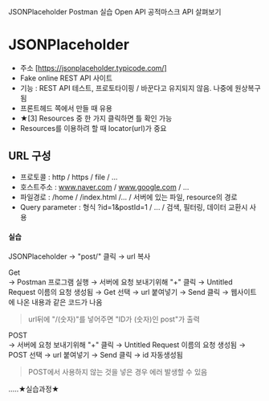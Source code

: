 JSONPlaceholder
Postman 실습
Open API
공적마스크 API 살펴보기
 
# JSONPlaceholder   
- 주소 [https://jsonplaceholder.typicode.com/]
- Fake online REST API 사이트
- 기능 : REST API 테스트, 프로토타이핑 / 바꾼다고 유지되지 않음. 나중에 원상복구 됨
- 프론트헤드 쪽에서 만들 때 유용
- ★[3] Resources 중 한 가지 클릭하면 틀 확인 가능
- Resources를 이용하려 할 때 locator(url)가 중요

## URL 구성
- 프로토콜 : http / https / file / ...   
- 호스트주소 : www.naver.com / www.google.com / ...   
- 파일경로 : /home / /index.html /... / 서버에 있는 파일, resource의 경로
- Query parameter : 형식 ?id=1&postId=1 / ... / 검색, 필터링, 데이터 교환시 사용

#### 실습    
JSONPlaceholder → "post/" 클릭 → url 복사   

Get   
→ Postman 프로그램 실행 → 서버에 요청 보내기위해 "+" 클릭 → Untitled Request 이름의 요청 생성됨 → Get 선택 → url 붙여넣기 → Send 클릭 → 웹사이트에 나온 내용과 같은 코드가 나옴      
> url뒤에 "/(숫자)"를 넣어주면 "ID가 (숫자)인 post"가 출력

POST   
→ 서버에 요청 보내기위해 "+" 클릭 → Untitled Request 이름의 요청 생성됨 → POST 선택 → url 붙여넣기 → Send 클릭 → id 자동생성됨   
> POST에서 사용하지 않는 것을 넣은 경우 에러 발생할 수 있음

.....★실습과정★
